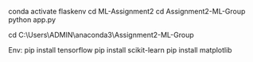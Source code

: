 conda activate flaskenv
cd ML-Assignment2
cd Assignment2-ML-Group
python app.py

cd C:\Users\ADMIN\anaconda3\Assignment2-ML-Group

Env:
pip install tensorflow
pip install scikit-learn
pip install matplotlib
